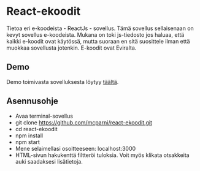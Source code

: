 # React-ekoodit
Tietoa eri e-koodeista - ReactJs - sovellus. Tämä sovellus sellaisenaan on kevyt sovellus e-koodeista. Mukana on toki js-tiedosto jos haluaa, että kaikki e-koodit ovat käytössä, mutta suoraan en sitä suosittele ilman että muokkaa sovellusta jotenkin. E-koodit ovat Eviralta.

## Demo
Demo toimivasta sovelluksesta löytyy <a href="https://calm-anchorage-41438.herokuapp.com/" target="_blank">täältä</a>.

## Asennusohje

- Avaa terminal-sovellus
- git clone https://github.com/mcparni/react-ekoodit.git
- cd react-ekoodit 
- npm install
- npm start
- Mene selaimellasi osoitteeseen: localhost:3000
- HTML-sivun hakukenttä filtteröi tuloksia. Voit myös klikata otsakkeita auki saadaksesi lisätietoja.

